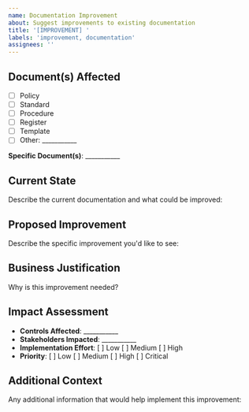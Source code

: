 ```yaml
---
name: Documentation Improvement
about: Suggest improvements to existing documentation
title: '[IMPROVEMENT] '
labels: 'improvement, documentation'
assignees: ''
---
```


## Document(s) Affected
- [ ] Policy
- [ ] Standard
- [ ] Procedure
- [ ] Register
- [ ] Template
- [ ] Other: ___________

**Specific Document(s)**: ___________

## Current State
Describe the current documentation and what could be improved:

## Proposed Improvement
Describe the specific improvement you'd like to see:

## Business Justification
Why is this improvement needed?

## Impact Assessment
- **Controls Affected**: ___________
- **Stakeholders Impacted**: ___________
- **Implementation Effort**: [ ] Low [ ] Medium [ ] High
- **Priority**: [ ] Low [ ] Medium [ ] High [ ] Critical

## Additional Context
Any additional information that would help implement this improvement:
